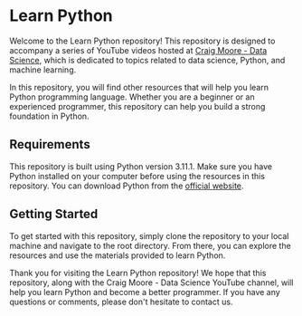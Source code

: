 # Learn Python

Welcome to the Learn Python repository! This repository is designed to accompany a series of YouTube videos hosted at [Craig Moore - Data Science](https://www.youtube.com/@craigmoore_datascience), which is dedicated to topics related to data science, Python, and machine learning.

In this repository, you will find other resources that will help you learn Python programming language. Whether you are a beginner or an experienced programmer, this repository can help you build a strong foundation in Python.

## Requirements

This repository is built using Python version 3.11.1. Make sure you have Python installed on your computer before using the resources in this repository. You can download Python from the [official website](https://www.python.org/downloads/).

## Getting Started

To get started with this repository, simply clone the repository to your local machine and navigate to the root directory. From there, you can explore the resources and use the materials provided to learn Python.

Thank you for visiting the Learn Python repository! We hope that this repository, along with the Craig Moore - Data Science YouTube channel, will help you learn Python and become a better programmer. If you have any questions or comments, please don't hesitate to contact us.
